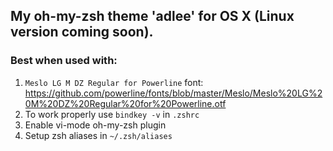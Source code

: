 ## My oh-my-zsh theme 'adlee' for OS X (Linux version coming soon).
### Best when used with:
  1. `Meslo LG M DZ Regular for Powerline` font: https://github.com/powerline/fonts/blob/master/Meslo/Meslo%20LG%20M%20DZ%20Regular%20for%20Powerline.otf
  2. To work properly use `bindkey -v` in `.zshrc`
  3. Enable vi-mode oh-my-zsh plugin 
  4. Setup zsh aliases in `~/.zsh/aliases`
